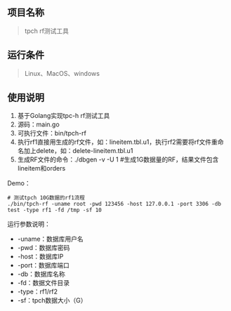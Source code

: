 ## 项目名称
> tpch rf测试工具


## 运行条件
> Linux、MacOS、windows

## 使用说明

1. 基于Golang实现tpc-h rf测试工具
2. 源码：main.go
3. 可执行文件：bin/tpch-rf
4. 执行rf1直接用生成的rf文件，如：lineitem.tbl.u1，执行rf2需要将rf文件重命名加上delete，如：delete-lineitem.tbl.u1
5. 生成RF文件的命令：./dbgen -v -U 1     #生成1G数据量的RF，结果文件包含lineitem和orders

Demo：
```
# 测试tpch 10G数据的rf1流程
./bin/tpch-rf -uname root -pwd 123456 -host 127.0.0.1 -port 3306 -db test -type rf1 -fd /tmp -sf 10
```

运行参数说明：
- -uname：数据库用户名
- -pwd：数据库密码
- -host：数据库IP
- -port：数据库端口
- -db：数据库名称
- -fd：数据文件目录
- -type：rf1/rf2
- -sf：tpch数据大小（G）
